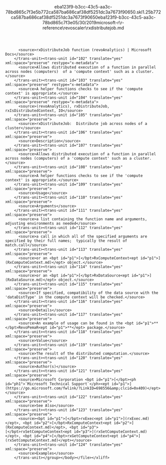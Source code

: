 <?xml version="1.0"?><xliff version="1.2" xmlns="urn:oasis:names:tc:xliff:document:1.2" xmlns:xsi="http://www.w3.org/2001/XMLSchema-instance" xsi:schemaLocation="urn:oasis:names:tc:xliff:document:1.2 xliff-core-1.2-transitional.xsd"><file datatype="xml" original="rxdistributejob.md" source-language="en-US" target-language="en-US"><header><tool tool-id="mdxliff" tool-name="mdxliff" tool-version="1.0-8ab897d" tool-company="Microsoft" /><xliffext:skl_file_name xmlns:xliffext="urn:microsoft:content:schema:xliffextensions">eba123f9-b3cc-43c5-aa3c-78bd865c7f3e5b772ca587ba686caf38df5251dc3a7673f90650.skl</xliffext:skl_file_name><xliffext:version xmlns:xliffext="urn:microsoft:content:schema:xliffextensions">1.2</xliffext:version><xliffext:ms.openlocfilehash xmlns:xliffext="urn:microsoft:content:schema:xliffextensions">5b772ca587ba686caf38df5251dc3a7673f90650</xliffext:ms.openlocfilehash><xliffext:ms.sourcegitcommit xmlns:xliffext="urn:microsoft:content:schema:xliffextensions">eba123f9-b3cc-43c5-aa3c-78bd865c7f3e</xliffext:ms.sourcegitcommit><xliffext:ms.lasthandoff xmlns:xliffext="urn:microsoft:content:schema:xliffextensions">05/30/2019</xliffext:ms.lasthandoff><xliffext:ms.openlocfilepath xmlns:xliffext="urn:microsoft:content:schema:xliffextensions">microsoft-r\r-reference\revoscaler\rxdistributejob.md</xliffext:ms.openlocfilepath></header><body><group id="content" extype="content"><trans-unit id="101" translate="yes" xml:space="preserve" restype="x-metadata">
          <source>rxDistributeJob function (revoAnalytics) | Microsoft Docs</source>
        </trans-unit><trans-unit id="102" translate="yes" xml:space="preserve" restype="x-metadata">
          <source>Allows distributed execution of a function in parallel across nodes (computers)  of a 'compute context' such as a cluster.</source>
        </trans-unit><trans-unit id="103" translate="yes" xml:space="preserve" restype="x-metadata">
          <source>A helper functions checks to see if the 'compute context' is appropriate.</source>
        </trans-unit><trans-unit id="104" translate="yes" xml:space="preserve" restype="x-metadata">
          <source>(revoAnalytics), rxDistributeJob, rxIsDistributedContext, IO</source>
        </trans-unit><trans-unit id="105" translate="yes" xml:space="preserve">
          <source>rxDistributeJob:  Distribute job across nodes of a cluster</source>
        </trans-unit><trans-unit id="106" translate="yes" xml:space="preserve">
          <source>Description</source>
        </trans-unit><trans-unit id="107" translate="yes" xml:space="preserve">
          <source>Allows distributed execution of a function in parallel across nodes (computers) of a 'compute context' such as a cluster.</source>
        </trans-unit><trans-unit id="108" translate="yes" xml:space="preserve">
          <source>A helper functions checks to see if the 'compute context' is appropriate.</source>
        </trans-unit><trans-unit id="109" translate="yes" xml:space="preserve">
          <source>Usage</source>
        </trans-unit><trans-unit id="110" translate="yes" xml:space="preserve">
          <source>Arguments</source>
        </trans-unit><trans-unit id="111" translate="yes" xml:space="preserve">
          <source>a list containing the function name and arguments, adjusting environments as needed</source>
        </trans-unit><trans-unit id="112" translate="yes" xml:space="preserve">
          <source>a call in which all of the specified arguments are specified by their full names;  typically the result of match.call</source>
        </trans-unit><trans-unit id="113" translate="yes" xml:space="preserve">
          <source>or an <bpt id="p1">[</bpt>RxComputeContext<ept id="p1">](RxComputeContext.md)</ept> object.</source>
        </trans-unit><trans-unit id="114" translate="yes" xml:space="preserve">
          <source>or an <bpt id="p1">[</bpt>RxDataSource<ept id="p1">](RxDataSource.md)</ept> object.</source>
        </trans-unit><trans-unit id="115" translate="yes" xml:space="preserve">
          <source>If specified, compatibility of the data source with the 'dataDistType' in the compute context will be checked.</source>
        </trans-unit><trans-unit id="116" translate="yes" xml:space="preserve">
          <source>Details</source>
        </trans-unit><trans-unit id="117" translate="yes" xml:space="preserve">
          <source>An example of usage can be found in the <bpt id="p1">**</bpt>RevoPemaR<ept id="p1">**</ept> package.</source>
        </trans-unit><trans-unit id="118" translate="yes" xml:space="preserve">
          <source>Value</source>
        </trans-unit><trans-unit id="119" translate="yes" xml:space="preserve">
          <source>The result of the distributed computation.</source>
        </trans-unit><trans-unit id="120" translate="yes" xml:space="preserve">
          <source>Author(s)</source>
        </trans-unit><trans-unit id="121" translate="yes" xml:space="preserve">
          <source>Microsoft Corporation <bpt id="p1">[</bpt><ph id="ph1">`Microsoft Technical Support`</ph><ept id="p1">](https://go.microsoft.com/fwlink/?LinkID=698556&amp;clcid=0x409)</ept></source>
        </trans-unit><trans-unit id="122" translate="yes" xml:space="preserve">
          <source>See Also</source>
        </trans-unit><trans-unit id="123" translate="yes" xml:space="preserve">
          <source><bpt id="p1">[</bpt>rxExec<ept id="p1">](rxExec.md)</ept>, <bpt id="p2">[</bpt>RxComputeContext<ept id="p2">](RxComputeContext.md)</ept>, <bpt id="p3">[</bpt>rxSetComputeContext<ept id="p3">](rxSetComputeContext.md)</ept>, <bpt id="p4">[</bpt>rxGetComputeContext<ept id="p4">](rxSetComputeContext.md)</ept></source>
        </trans-unit><trans-unit id="124" translate="yes" xml:space="preserve">
          <source>Examples</source>
        </trans-unit></group></body></file></xliff>